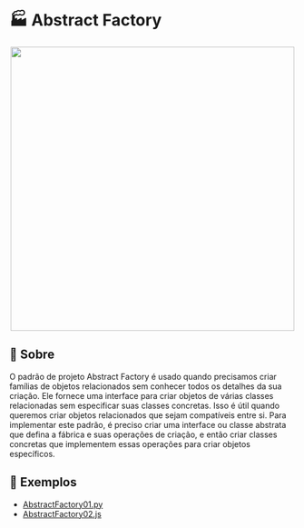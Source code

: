 # 🏭 Abstract Factory

<div align=center>
    <img src="https://refactoring.guru/images/patterns/content/abstract-factory/abstract-factory-en.png" width=500>
</div>

## 🧐 Sobre
O padrão de projeto Abstract Factory é usado quando precisamos criar famílias de objetos relacionados sem conhecer todos os detalhes da sua criação. Ele fornece uma interface para criar objetos de várias classes relacionadas sem especificar suas classes concretas. Isso é útil quando queremos criar objetos relacionados que sejam compatíveis entre si. Para implementar este padrão, é preciso criar uma interface ou classe abstrata que defina a fábrica e suas operações de criação, e então criar classes concretas que implementem essas operações para criar objetos específicos.

## 📂 Exemplos
- [AbstractFactory01.py](./AbstractFactory01.py)
- [AbstractFactory02.js](./AbstractFactory02.js)